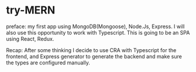 # try-MERN
preface:
my first app using MongoDB(Mongoose), Node.Js, Express.
I will also use this opportunity to work with Typescript.
This is going to be an SPA using React, Redux.

Recap:
After some thinking I decide to use CRA with Typescript for the frontend, and Express generator to generate the backend and make sure the types are configured manually.

